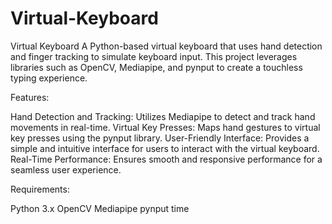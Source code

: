 # Virtual-Keyboard

Virtual Keyboard A Python-based virtual keyboard that uses hand detection and finger tracking to simulate keyboard input. This project leverages libraries such as OpenCV, Mediapipe, and pynput to create a touchless typing experience.

Features:

Hand Detection and Tracking: Utilizes Mediapipe to detect and track hand movements in real-time.
Virtual Key Presses: Maps hand gestures to virtual key presses using the pynput library.
User-Friendly Interface: Provides a simple and intuitive interface for users to interact with the virtual keyboard.
Real-Time Performance: Ensures smooth and responsive performance for a seamless user experience.

Requirements:

Python 3.x
OpenCV
Mediapipe
pynput
time
